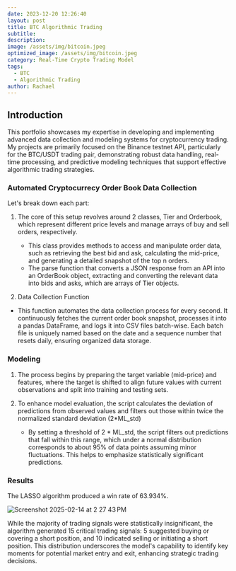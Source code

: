 ```yaml
---
date: 2023-12-20 12:26:40
layout: post
title: BTC Algorithmic Trading 
subtitle: 
description: 
image: /assets/img/bitcoin.jpeg
optimized_image: /assets/img/bitcoin.jpeg
category: Real-Time Crypto Trading Model
tags:
  - BTC
  - Algorithmic Trading
author: Rachael
---
```


<h2 class="toc_title">Introduction</h2>

This portfolio showcases my expertise in developing and implementing advanced data collection and modeling systems for cryptocurrency trading. My projects are primarily focused on the Binance testnet API, particularly for the BTC/USDT trading pair, demonstrating robust data handling, real-time processing, and predictive modeling techniques that support effective algorithmic trading strategies.


<h3 class="toc_title"> Automated Cryptocurrecy Order Book Data Collection</h3>

Let's break down each part:

1. The core of this setup revolves around 2 classes, Tier and Orderbook, which represent different price levels and manage arrays of buy and sell orders, respectively.
   - This class provides methods to access and manipulate order data, such as retrieving the best bid and ask, calculating the mid-price, and generating a detailed snapshot of the top n orders.
   - The parse function that converts a JSON response from an API into an OrderBook object, extracting and converting the relevant data into bids and asks, which are arrays of Tier objects.

2. Data Collection Function
  - This function automates the data collection process for every second. It continuously fetches the current order book snapshot, processes it into a pandas DataFrame, and logs it into CSV files batch-wise. Each batch file is uniquely named based on the date and a sequence number that resets daily, ensuring organized data storage.
    



<h3 class="toc_title">Modeling</h3>

1. The process begins by preparing the target variable (mid-price) and features, where the target is shifted to align future values with current observations and split into training and testing sets. 

2. To enhance model evaluation, the script calculates the deviation of predictions from observed values and filters out those within twice the normalized standard deviation (2*ML_std)
   - By setting a threshold of 2 * ML_std, the script filters out predictions that fall within this range, which under a normal distribution corresponds to about 95% of data points assuming minor fluctuations. This helps to emphasize statistically significant predictions. 


<h3 class="toc_title">Results</h3>

The LASSO algorithm produced a win rate of 63.934%. 

![Screenshot 2025-02-14 at 2 27 43 PM](https://github.com/user-attachments/assets/bb290642-8a93-4a50-afa0-5b365078859d)

While the majority of trading signals were statistically insignificant, the algorithm generated 15 critical trading signals: 5 suggested buying or covering a short position, and 10 indicated selling or initiating a short position. This distribution underscores the model's capability to identify key moments for potential market entry and exit, enhancing strategic trading decisions.


